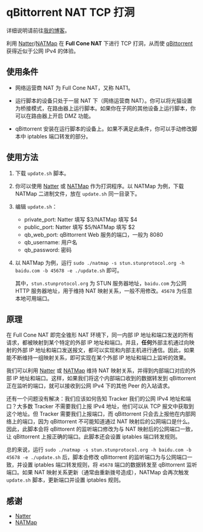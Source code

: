 # qBittorrent NAT TCP 打洞

详细说明请前往[我的博客](https://myth.cx/p/qbittorrent-nat-tcp-hole-punching/)。

利用 [Natter](https://github.com/MikeWang000000/Natter)/[NATMap](https://github.com/heiher/natmap) 在 **Full Cone NAT** 下进行 TCP 打洞，从而使 [qBittorrent](https://www.qbittorrent.org/) 获得近似于公网 IPv4 的体验。

## 使用条件

+ 网络运营商 NAT 为 Full Cone NAT，又称 NAT1。

+ 运行脚本的设备只处于一层 NAT 下（网络运营商 NAT）。你可以将光猫设置为桥接模式，在路由器上运行脚本。如果你在子网的其他设备上运行脚本，你可以在路由器上开启 DMZ 功能。

+ qBittorrent 安装在运行脚本的设备上。如果不满足此条件，你可以手动修改脚本中 iptables 端口转发的部分。

## 使用方法

1. 下载 `update.sh` 脚本。

2. 你可以使用 [Natter](https://github.com/MikeWang000000/Natter) 或 [NATMap](https://github.com/heiher/natmap) 作为打洞程序。以 NATMap 为例，下载 NATMap 二进制文件，放在 `update.sh` 同一目录下。

3. 编辑 `update.sh`：

   + private_port: Natter 填写 $3/NATMap 填写 $4
   + public_port: Natter 填写 $5/NATMap 填写 $2
   + qb_web_port: qBittorrent Web 服务的端口，一般为 8080
   + qb_username: 用户名
   + qb_password: 密码

4. 以 NATMap 为例，运行 `sudo ./natmap -s stun.stunprotocol.org -h baidu.com -b 45678 -e ./update.sh` 即可。

   其中，`stun.stunprotocol.org` 为 STUN 服务器地址，`baidu.com` 为公网 HTTP 服务器地址，用于维持 NAT 映射关系，一般不用修改。`45678` 为任意本地可用端口。

## 原理

在 Full Cone NAT 即完全锥形 NAT 环境下，同一内部 IP 地址和端口发送的所有请求，都被映射到某个特定的外部 IP 地址和端口。并且，**任何**外部主机通过向映射的外部 IP 地址和端口发送报文，都可以实现和内部主机进行通信。因此，如果能不断维持一组映射关系，即可实现在某个外部 IP 地址和端口上监听的效果。

我们可以利用 [Natter](https://github.com/MikeWang000000/Natter) 或 [NATMap](https://github.com/heiher/natmap) 维持 NAT 映射关系，并得到内部端口对应的外部 IP 地址和端口。这样，如果我们将这个内部端口收到的数据转发到 qBittorrent 正在监听的端口，就可以接收到公网 IPv4 下的其他 Peer 的入站请求。

还有一个问题没有解决：我们应该如何告知 Tracker 我们的公网 IPv4 地址和端口？大多数 Tracker 不需要我们上报 IPv4 地址，他们可以从 TCP 报文中获取到这个地址。但 Tracker 需要我们上报端口，而 qBittorrent 只会去上报他在内部网络上的端口，因为 qBittorrent 不可能知道通过 NAT 映射后的公网端口是什么。因此，此脚本会将 qBittorent 的监听端口修改为与 NAT 映射后的公网端口一致，让 qBittorrent 上报正确的端口。此脚本还会设置 iptables 端口转发规则。

总的来说，运行 `sudo ./natmap -s stun.stunprotocol.org -h baidu.com -b 45678 -e ./update.sh` 后，脚本会修改 qBittorrent 的监听端口为与公网端口一致，并设置 iptables 端口转发规则，将 `45678` 端口的数据转发至 qBittorrent 监听端口。如果 NAT 映射关系更新（通常由重新拨号造成），NATMap 会再次触发 `update.sh` 脚本，更新端口并设置 iptables 规则。

## 感谢

+ [Natter](https://github.com/MikeWang000000/Natter)
+ [NATMap](https://github.com/heiher/natmap)